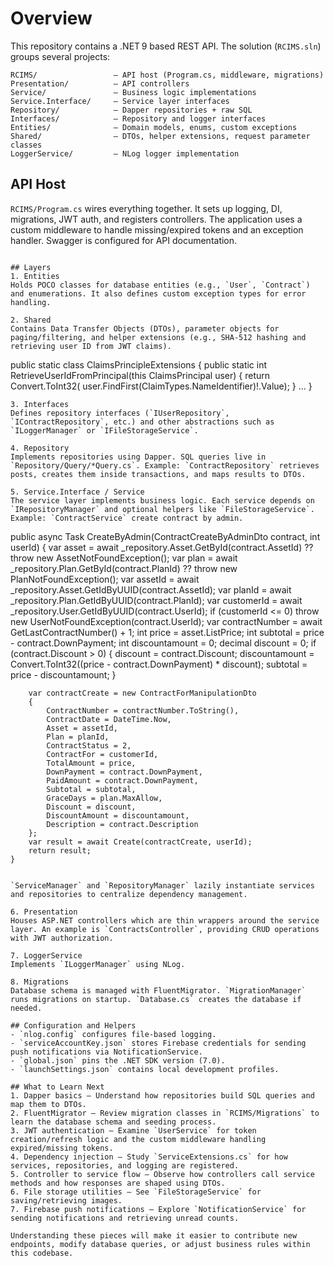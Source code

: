 # Overview
This repository contains a .NET 9 based REST API.
The solution (`RCIMS.sln`) groups several projects:
```
RCIMS/                 – API host (Program.cs, middleware, migrations)
Presentation/          – API controllers
Service/               – Business logic implementations
Service.Interface/     – Service layer interfaces
Repository/            – Dapper repositories + raw SQL
Interfaces/            – Repository and logger interfaces
Entities/              – Domain models, enums, custom exceptions
Shared/                – DTOs, helper extensions, request parameter classes
LoggerService/         – NLog logger implementation
```
## API Host
`RCIMS/Program.cs` wires everything together. It sets up logging, DI, migrations, JWT auth, and registers controllers. The application uses a custom middleware to handle missing/expired tokens and an exception handler. Swagger is configured for API documentation.
```

## Layers
1. Entities
Holds POCO classes for database entities (e.g., `User`, `Contract`) and enumerations. It also defines custom exception types for error handling.

2. Shared
Contains Data Transfer Objects (DTOs), parameter objects for paging/filtering, and helper extensions (e.g., SHA-512 hashing and retrieving user ID from JWT claims).
```
public static class ClaimsPrincipleExtensions
{
    public static int RetrieveUserIdFromPrincipal(this ClaimsPrincipal user)
    {
        return Convert.ToInt32(
            user.FindFirst(ClaimTypes.NameIdentifier)!.Value);
    }
    ...
}
```
3. Interfaces
Defines repository interfaces (`IUserRepository`, `IContractRepository`, etc.) and other abstractions such as `ILoggerManager` or `IFileStorageService`.

4. Repository
Implements repositories using Dapper. SQL queries live in `Repository/Query/*Query.cs`. Example: `ContractRepository` retrieves posts, creates them inside transactions, and maps results to DTOs.

5. Service.Interface / Service
The service layer implements business logic. Each service depends on `IRepositoryManager` and optional helpers like `FileStorageService`. Example: `ContractService` create contract by admin.
```
public async Task<int> CreateByAdmin(ContractCreateByAdminDto contract, int userId)
    {
        var asset = await _repository.Asset.GetById(contract.AssetId) ?? throw new AssetNotFoundException();
        var plan = await _repository.Plan.GetById(contract.PlanId) ?? throw new PlanNotFoundException();
        var assetId = await _repository.Asset.GetIdByUUID(contract.AssetId);
        var planId = await _repository.Plan.GetIdByUUID(contract.PlanId);
        var customerId = await _repository.User.GetIdByUUID(contract.UserId);
        if (customerId <= 0) throw new UserNotFoundException(contract.UserId);
        var contractNumber = await GetLastContractNumber() + 1;
        int price = asset.ListPrice;
        int subtotal = price - contract.DownPayment;
        int discountamount = 0;
        decimal discount = 0;
        if (contract.Discount > 0)
        {
            discount = contract.Discount;
            discountamount = Convert.ToInt32((price - contract.DownPayment) * discount);
            subtotal = price - discountamount;
        }

        var contractCreate = new ContractForManipulationDto
        {
            ContractNumber = contractNumber.ToString(),
            ContractDate = DateTime.Now,
            Asset = assetId,
            Plan = planId,
            ContractStatus = 2,
            ContractFor = customerId,
            TotalAmount = price,
            DownPayment = contract.DownPayment,
            PaidAmount = contract.DownPayment,
            Subtotal = subtotal,
            GraceDays = plan.MaxAllow,
            Discount = discount,
            DiscountAmount = discountamount,
            Description = contract.Description
        };
        var result = await Create(contractCreate, userId);
        return result;
    }
```

`ServiceManager` and `RepositoryManager` lazily instantiate services and repositories to centralize dependency management.

6. Presentation
Houses ASP.NET controllers which are thin wrappers around the service layer. An example is `ContractsController`, providing CRUD operations with JWT authorization.

7. LoggerService
Implements `ILoggerManager` using NLog.

8. Migrations
Database schema is managed with FluentMigrator. `MigrationManager` runs migrations on startup. `Database.cs` creates the database if needed.

## Configuration and Helpers
- `nlog.config` configures file-based logging.
- `serviceAccountKey.json` stores Firebase credentials for sending push notifications via NotificationService.
- `global.json` pins the .NET SDK version (7.0).
- `launchSettings.json` contains local development profiles.

## What to Learn Next
1. Dapper basics – Understand how repositories build SQL queries and map them to DTOs.
2. FluentMigrator – Review migration classes in `RCIMS/Migrations` to learn the database schema and seeding process.
3. JWT authentication – Examine `UserService` for token creation/refresh logic and the custom middleware handling expired/missing tokens.
4. Dependency injection – Study `ServiceExtensions.cs` for how services, repositories, and logging are registered.
5. Controller to service flow – Observe how controllers call service methods and how responses are shaped using DTOs.
6. File storage utilities – See `FileStorageService` for saving/retrieving images.
7. Firebase push notifications – Explore `NotificationService` for sending notifications and retrieving unread counts.

Understanding these pieces will make it easier to contribute new endpoints, modify database queries, or adjust business rules within this codebase.
